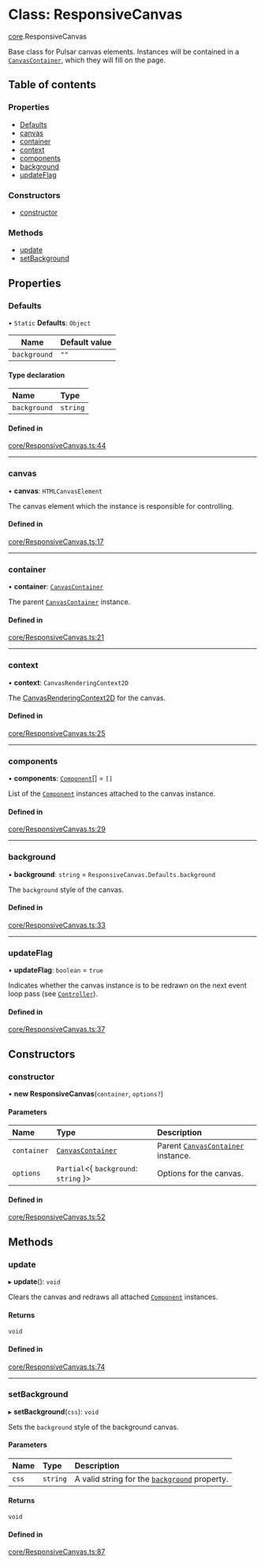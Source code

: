 # Class: ResponsiveCanvas

[core](../modules/core.md).ResponsiveCanvas

Base class for Pulsar canvas elements.
Instances will be contained in a [`CanvasContainer`](core.CanvasContainer.md), which they will fill on the page.

## Table of contents

### Properties

- [Defaults](core.ResponsiveCanvas.md#defaults)
- [canvas](core.ResponsiveCanvas.md#canvas)
- [container](core.ResponsiveCanvas.md#container)
- [context](core.ResponsiveCanvas.md#context)
- [components](core.ResponsiveCanvas.md#components)
- [background](core.ResponsiveCanvas.md#background)
- [updateFlag](core.ResponsiveCanvas.md#updateflag)

### Constructors

- [constructor](core.ResponsiveCanvas.md#constructor)

### Methods

- [update](core.ResponsiveCanvas.md#update)
- [setBackground](core.ResponsiveCanvas.md#setbackground)

## Properties

### Defaults

▪ `Static` **Defaults**: `Object`

Name | Default value
--- | ---
`background` | `""`

#### Type declaration

| Name | Type |
| :------ | :------ |
| `background` | `string` |

#### Defined in

[core/ResponsiveCanvas.ts:44](https://github.com/lachlandk/pulsar/blob/1aa1d27/src/core/ResponsiveCanvas.ts#L44)

___

### canvas

• **canvas**: `HTMLCanvasElement`

The canvas element which the instance is responsible for controlling.

#### Defined in

[core/ResponsiveCanvas.ts:17](https://github.com/lachlandk/pulsar/blob/1aa1d27/src/core/ResponsiveCanvas.ts#L17)

___

### container

• **container**: [`CanvasContainer`](core.CanvasContainer.md)

The parent [`CanvasContainer`](core.CanvasContainer.md) instance.

#### Defined in

[core/ResponsiveCanvas.ts:21](https://github.com/lachlandk/pulsar/blob/1aa1d27/src/core/ResponsiveCanvas.ts#L21)

___

### context

• **context**: `CanvasRenderingContext2D`

The [CanvasRenderingContext2D](https://developer.mozilla.org/en-US/docs/Web/API/CanvasRenderingContext2D) for the canvas.

#### Defined in

[core/ResponsiveCanvas.ts:25](https://github.com/lachlandk/pulsar/blob/1aa1d27/src/core/ResponsiveCanvas.ts#L25)

___

### components

• **components**: [`Component`](core.Component.md)[] = `[]`

List of the [`Component`](core.Component.md) instances attached to the canvas instance.

#### Defined in

[core/ResponsiveCanvas.ts:29](https://github.com/lachlandk/pulsar/blob/1aa1d27/src/core/ResponsiveCanvas.ts#L29)

___

### background

• **background**: `string` = `ResponsiveCanvas.Defaults.background`

The `background` style of the canvas.

#### Defined in

[core/ResponsiveCanvas.ts:33](https://github.com/lachlandk/pulsar/blob/1aa1d27/src/core/ResponsiveCanvas.ts#L33)

___

### updateFlag

• **updateFlag**: `boolean` = `true`

Indicates whether the canvas instance is to be redrawn on the next event loop pass (see [`Controller`](core.Controller.md)).

#### Defined in

[core/ResponsiveCanvas.ts:37](https://github.com/lachlandk/pulsar/blob/1aa1d27/src/core/ResponsiveCanvas.ts#L37)

## Constructors

### constructor

• **new ResponsiveCanvas**(`container`, `options?`)

#### Parameters

| Name | Type | Description |
| :------ | :------ | :------ |
| `container` | [`CanvasContainer`](core.CanvasContainer.md) | Parent [`CanvasContainer`](core.CanvasContainer.md) instance. |
| `options` | `Partial`<{ `background`: `string`  }\> | Options for the canvas. |

#### Defined in

[core/ResponsiveCanvas.ts:52](https://github.com/lachlandk/pulsar/blob/1aa1d27/src/core/ResponsiveCanvas.ts#L52)

## Methods

### update

▸ **update**(): `void`

Clears the canvas and redraws all attached [`Component`](core.Component.md) instances.

#### Returns

`void`

#### Defined in

[core/ResponsiveCanvas.ts:74](https://github.com/lachlandk/pulsar/blob/1aa1d27/src/core/ResponsiveCanvas.ts#L74)

___

### setBackground

▸ **setBackground**(`css`): `void`

Sets the `background` style of the background canvas.

#### Parameters

| Name | Type | Description |
| :------ | :------ | :------ |
| `css` | `string` | A valid string for the [`background`](https://developer.mozilla.org/en-US/docs/Web/CSS/background) property. |

#### Returns

`void`

#### Defined in

[core/ResponsiveCanvas.ts:87](https://github.com/lachlandk/pulsar/blob/1aa1d27/src/core/ResponsiveCanvas.ts#L87)
